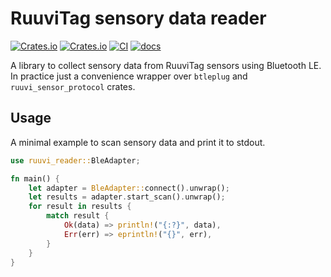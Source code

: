 # RuuviTag sensory data reader

[![Crates.io](https://img.shields.io/crates/v/ruuvi_reader)](https://crates.io/crates/ruuvi_reader)
[![Crates.io](https://img.shields.io/crates/l/ruuvi_reader)](./LICENSE)
[![CI](https://github.com/ollipa/ruuvi_reader/workflows/CI/badge.svg)](https://github.com/ollipa/ruuvi_reader/actions?query=workflow%3ACI)
[![docs](https://img.shields.io/badge/docs-ruuvi_reader%20-blue)](https://docs.rs/ruuvi_reader/0.1.0/ruuvi_reader/)

A library to collect sensory data from RuuviTag sensors using Bluetooth LE. In practice just a convenience wrapper over `btleplug` and `ruuvi_sensor_protocol` crates.

## Usage

A minimal example to scan sensory data and print it to stdout.

```rust
use ruuvi_reader::BleAdapter;

fn main() {
    let adapter = BleAdapter::connect().unwrap();
    let results = adapter.start_scan().unwrap();
    for result in results {
        match result {
            Ok(data) => println!("{:?}", data),
            Err(err) => eprintln!("{}", err),
        }
    }
}
```
